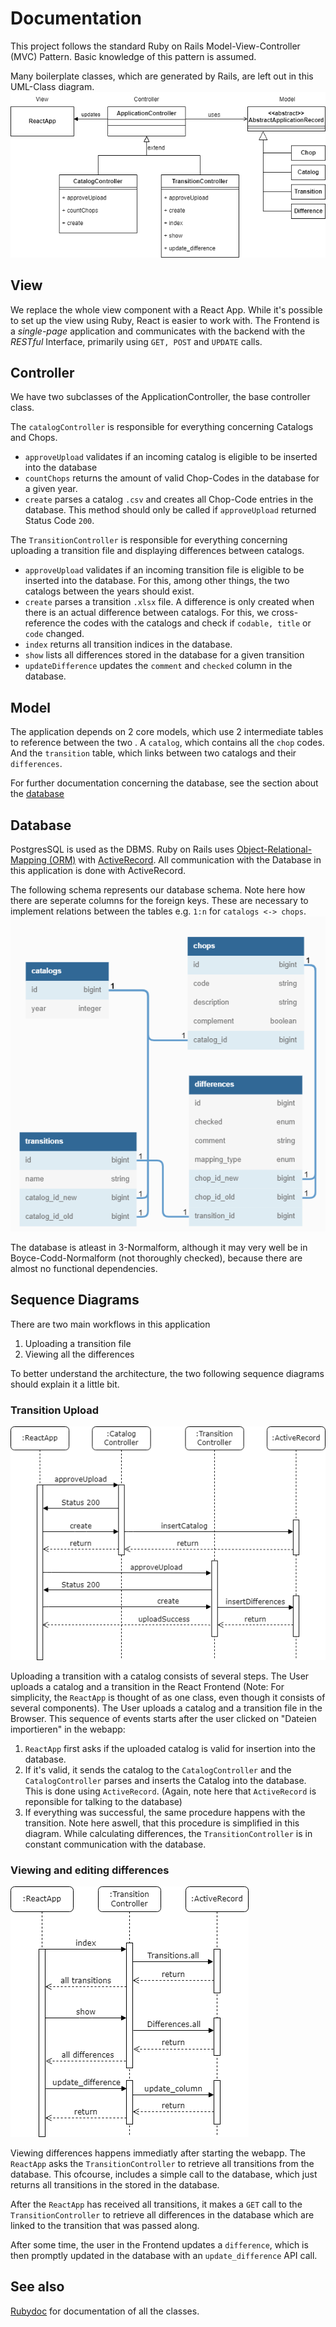 # Documentation

This project follows the standard Ruby on Rails Model-View-Controller (MVC) Pattern. Basic knowledge of this pattern is assumed.

Many boilerplate classes, which are generated by Rails, are left out in this UML-Class diagram.
![uml-diagram](class_diagram.png)

## View

We replace the whole view component with a React App. While it's possible to set up the view using Ruby, React is easier to work with. The Frontend is a *single-page* application and communicates with the backend with the *RESTful* Interface, primarily using ```GET, POST``` and ```UPDATE``` calls.

## Controller

We have two subclasses of the ApplicationController, the base controller class.

The `catalogController` is responsible for everything concerning Catalogs and Chops.

* `approveUpload` validates if an incoming catalog is eligible to be inserted into the database
* `countChops` returns the amount of valid Chop-Codes in the database for a given year.
* `create` parses a catalog `.csv` and creates all Chop-Code entries in the database. This method should only be called if `approveUpload` returned Status Code `200`.

The `TransitionController` is responsible for everything concerning uploading a transition file and displaying differences between catalogs.

* `approveUpload` validates if an incoming transition file is eligible to be inserted into the database. For this, among other things, the two catalogs between the years should exist.
* `create` parses a transition `.xlsx` file. A difference is only created when there is an actual difference between catalogs. For this, we cross-reference the codes with the catalogs and check if `codable, title` or `code` changed.
* `index` returns all transition indices in the database.
* `show` lists all differences stored in the database for a given transition
* `updateDifference` updates the `comment` and `checked` column in the database.

## Model

The application depends on 2 core models, which use 2 intermediate tables to reference between the two . A `catalog`, which contains all the `chop` codes. And the `transition` table, which links between two catalogs and their `differences`.

For further documentation concerning the database, see the section about the [database](#database)

## Database

PostgresSQL is used as the DBMS. Ruby on Rails uses [Object-Relational-Mapping (ORM)](https://en.wikipedia.org/wiki/Object%E2%80%93relational_mapping) with [ActiveRecord](https://guides.rubyonrails.org/active_record_basics.html). All communication with the Database in this application is done with ActiveRecord.

The following schema represents our database schema. Note here how there are seperate columns for the foreign keys. These are necessary to implement relations between the tables e.g.
`1:n` for `catalogs <-> chops`.
![database_schema](DB_Schema.png)

The database is atleast in 3-Normalform, although it may very well be in Boyce-Codd-Normalform (not thoroughly checked), because there are almost no functional dependencies.

## Sequence Diagrams

There are two main workflows in this application

1. Uploading a transition file
2. Viewing all the differences

To better understand the architecture, the two following sequence diagrams should explain it a little bit.

### Transition Upload

![transition_upload](transition_upload.png)

Uploading a transition with a catalog consists of several steps. The User uploads a catalog and a transition in the React Frontend (Note: For simplicity, the `ReactApp` is thought of as one class, even though it consists of several components).
The User uploads a catalog and a transition file in the Browser. This sequence of events starts after the user clicked on "Dateien importieren" in the webapp:

1. `ReactApp` first asks if the uploaded catalog is valid for insertion into the database.
2. If it's valid, it sends the catalog to the `CatalogController` and the `CatalogController` parses and inserts the Catalog into the database. This is done using `ActiveRecord`. (Again, note here that `ActiveRecord` is reponsible for talking to the database)
3. If everything was successful, the same procedure happens with the transition. Note here aswell, that this procedure is simplified in this diagram. While calculating differences, the `TransitionController` is in constant communication with the database.  

### Viewing and editing differences

![view_differences](view_differences.png)

Viewing differences happens immediatly after starting the webapp.
The `ReactApp` asks the `TransitionController` to retrieve all transitions from the database. This ofcourse, includes a simple call to the database, which just returns all transitions in the stored in the database.

After the `ReactApp` has received all transitions, it makes a `GET` call to the `TransitionController` to retrieve  all differences in the database which are linked to the transition that was passed along.

After some time, the user in the Frontend updates a `difference`, which is then promptly updated in the database with an `update_difference` API call.

## See also

[Rubydoc](/doc/index.html) for documentation of all the classes.
